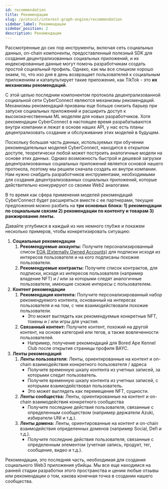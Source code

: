```yaml
---
id: recommendation
title: Рекомендации
slug: /protocol/interest-graph-engine/recommendation
sidebar_label: Рекомендации
sidebar_position: 2
description: Рекомендации
---
```


Рассмотренные до сих пор инструменты, включая сеть социальных данных, on-chain компоненты, предоставленный полезный SDK для создания децентрализованных социальных приложений, и их индексированные данные могут помочь разработчикам создать простой социальный профиль. Однако, как мы все слишком хорошо знаем, то, что изо дня в день возвращает пользователей к социальным приложениям и катапультирует такие приложения, как TikTok - это **их механизмы рекомендаций**.

С этой целью последним компонентом протокола децентрализованной социальной сети CyberСonnect являются механизмы рекомендаций. Механизмы рекомендаций призваны еще больше снизить барьер при запуске социальных приложений и расширить доступ к высококачественным ML моделям для новых разработчиков. Хотя рекомендации CyberСonnect в настоящее время разрабатываются внутри компании и лежат в основе наших API, у нас есть планы децентрализовать создание и обслуживание этих моделей в будущем.

Поскольку большая часть данных, используемых при обучении рекомендательных моделей CyberConnect, находится в открытом доступе, теоретически любой может построить аналогичные модели на основе этих данных. Однако возможность быстрой и дешевой загрузки децентрализованных социальных приложений является основой нашего протокола, поэтому мы решили сначала создать их внутри компании. Нам нужно снабдить разработчиков инструментами, необходимыми для создания децентрализованных социальных приложений, которые действительно конкурируют со своими Web2 аналогами.

В то время как сфера применения моделей рекомендаций CyberConnect будет расширяться вместе с ее партнерами, текущие предложения можно разбить на **три основных блока: 1) рекомендации по социальным связям 2) рекомендации по контенту и товарам 3) ранжирование ленты.**

Давайте углубимся в каждый из них немного глубже и покажем несколько примеров, чтобы конкретизировать ситуацию:

1. **Социальные рекомендации**
    1. **Рекомендуемые аккаунты:** Получите персонализированный список [EOA (Externally Owned Accounts)](https://ethereum.org/en/whitepaper/#ethereum-accounts) для подписки исходя из интересов пользователя и на кого подписаны похожие пользователи.
    2. **Рекомендуемые контракты:** Получите список контрактов, для подписки, исходя из интересов пользователя (например владение NFT) и / или за которыми следят аналогичные пользователи, имеющие схожие интересы с пользователем.
2. **Контент рекомендации**
    1. **Рекомендация контента:** Получите персонализированный набор рекомендуемого контента, основанный на интересах пользователя и на том, с чем взаимодействовали похожие пользователи.
       - Это может выглядеть как рекомендуемые конкретные NFT, токены и / или игры для участия. 
    2. **Связанный контент:** Получите контент, похожий на другой контент, на основе категорий или тегов, а также вовлеченности пользователей.
       - Например, получение рекомендаций для Bored Ape Kennel Club после открытия страницы профиля BAYC.
3. **Ленты рекомендаций**
    1. **Ленты пользователя:**  Ленты, ориентированные на контент и on-chain взаимодействия конкретного пользователя / адреса
       - Получите временную шкалу контента из учетных записей, за которыми следит пользователь.
       - Получите временную шкалу контента из учетных записей, с которыми взаимодействовал пользователь.
       - Это может выглядеть как перемещение NFT, сущности.
    2. **Ленты сообщества:** Ленты, ориентированные на контент и on-chain взаимодействия конкретного сообщества
       - Получите последние действия пользователя, связанные с определенным сообществом (например держатели Azuki, избиратели UNI и т.д.).
    3. **Ленты домена:** Ленты, ориентированные на контент и on-chain взаимодействия определенных доменов (например Social, Defi и т.д.).
       - Получите последние действия пользователя, связанные с определенным элементом (учетная запись, продукт, тег, сообщение, видео и т.д.).

Рекомендации, это последняя часть, необходимая для создания социального Web3 приложения убийцы. Мы все еще находимся на ранней стадии разработки этого пространства и ценим любые отзывы или рекомендации о том, какова конечная точка в создании нашего сообщества.